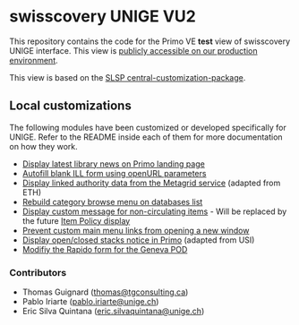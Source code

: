 # swisscovery UNIGE VU2

This repository contains the code for the Primo VE **test** view of swisscovery UNIGE interface. This view is [publicly accessible on our production environment](https://slsp-unige.primo.exlibrisgroup.com/discovery/search?vid=41SLSP_UGE:VU2).

This view is based on the [SLSP central-customization-package](https://github.com/Swiss-Library-Service-Platform/central-customization-package).

## Local customizations
The following modules have been customized or developed specifically for UNIGE. 
Refer to the README inside each of them for more documentation on how they work.

* [Display latest library news on Primo landing page](js/unige-bib-news)
* [Autofill blank ILL form using openURL parameters](js/prm-blank-ill-after/unige-ill-open-url)
* [Display linked authority data from the Metagrid service](js/prm-service-details-after/eth-metagrid) (adapted from ETH)
* [Rebuild category browse menu on databases list](js/prm-databases-categorize-after/unige-db-categories)
* [Display custom message for non-circulating items](js/slsp-location-items-after/unige-non-circulating-label) - Will be replaced by the future [Item Policy display](https://github.com/dis-unige/swisscovery-vu3/tree/main/js/slsp-location-items-after/unige-loan-policy-label-fix)
* [Prevent custom main menu links from opening a new window](js/prm-top-nav-bar-links-after/unige-target-blank-fix)
* [Display open/closed stacks notice in Primo](js/prm-location-holdings-after/usi-location-open-close) (adapted from USI)
* [Modifiy the Rapido form for the Geneva POD](js/prm-service-physical-best-offer-after/unige-local-pod-disable)

### Contributors
 * Thomas Guignard (thomas@tgconsulting.ca)
 * Pablo Iriarte (pablo.iriarte@unige.ch)
 * Eric Silva Quintana (eric.silvaquintana@unige.ch)
